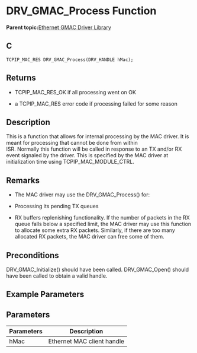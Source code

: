 # DRV\_GMAC\_Process Function

**Parent topic:**[Ethernet GMAC Driver Library](GUID-A24BDAD2-C63E-40B1-894D-1DC3CC6CB66A.md)

## C

```
TCPIP_MAC_RES DRV_GMAC_Process(DRV_HANDLE hMac); 
```

## Returns

-   TCPIP\_MAC\_RES\_OK if all processing went on OK

-   a TCPIP\_MAC\_RES error code if processing failed for some reason


## Description

This is a function that allows for internal processing by the MAC driver. It is meant for processing that cannot be done from within<br />ISR. Normally this function will be called in response to an TX and/or RX event signaled by the driver. This is specified by the MAC driver at initialization time using TCPIP\_MAC\_MODULE\_CTRL.

## Remarks

-   The MAC driver may use the DRV\_GMAC\_Process\(\) for:

-   Processing its pending TX queues

-   RX buffers replenishing functionality. If the number of packets in the RX queue falls below a specified limit, the MAC driver may use this function to allocate some extra RX packets. Similarly, if there are too many allocated RX packets, the MAC driver can free some of them.


## Preconditions

DRV\_GMAC\_Initialize\(\) should have been called. DRV\_GMAC\_Open\(\) should have been called to obtain a valid handle.

## Example Parameters

## Parameters

|Parameters|Description|
|----------|-----------|
|hMac|Ethernet MAC client handle|

